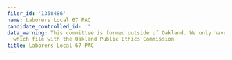 ```yaml
---
filer_id: '1358486'
name: Laborers Local 67 PAC
candidate_controlled_id: ''
data_warning: This committee is formed outside of Oakland. We only have data on committees
  which file with the Oakland Public Ethics Commission
title: Laborers Local 67 PAC
---
```

